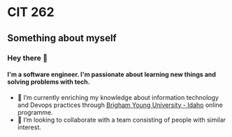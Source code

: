 # CIT 262

## Something about myself

### Hey there 👋

#### I'm a software engineer. I'm passionate about learning new things and solving problems with tech.

- 🌱 I’m currently enriching my knowledge about information technology and Devops practices through [
Brigham Young University - Idaho](https://www.byui.edu/) online programme.
- 👯 I’m looking to collaborate with a team consisting of people with similar interest.


